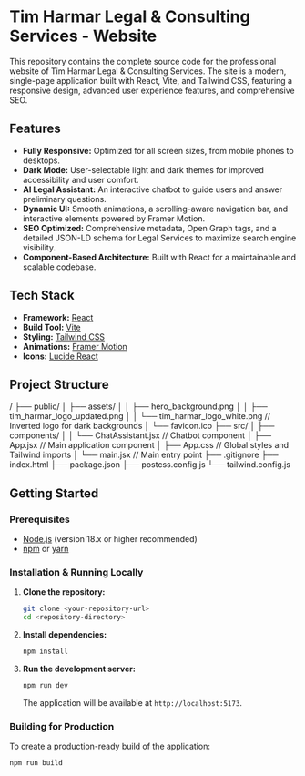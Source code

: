 # Tim Harmar Legal & Consulting Services - Website

This repository contains the complete source code for the professional website of Tim Harmar Legal & Consulting Services. The site is a modern, single-page application built with React, Vite, and Tailwind CSS, featuring a responsive design, advanced user experience features, and comprehensive SEO.

## Features

-   **Fully Responsive:** Optimized for all screen sizes, from mobile phones to desktops.
-   **Dark Mode:** User-selectable light and dark themes for improved accessibility and user comfort.
-   **AI Legal Assistant:** An interactive chatbot to guide users and answer preliminary questions.
-   **Dynamic UI:** Smooth animations, a scrolling-aware navigation bar, and interactive elements powered by Framer Motion.
-   **SEO Optimized:** Comprehensive metadata, Open Graph tags, and a detailed JSON-LD schema for Legal Services to maximize search engine visibility.
-   **Component-Based Architecture:** Built with React for a maintainable and scalable codebase.

## Tech Stack

-   **Framework:** [React](https://reactjs.org/)
-   **Build Tool:** [Vite](https://vitejs.dev/)
-   **Styling:** [Tailwind CSS](https://tailwindcss.com/)
-   **Animations:** [Framer Motion](https://www.framer.com/motion/)
-   **Icons:** [Lucide React](https://lucide.dev/)

## Project Structure

/
├── public/
│ ├── assets/
│ │ ├── hero_background.png
│ │ ├── tim_harmar_logo_updated.png
│ │ └── tim_harmar_logo_white.png // Inverted logo for dark backgrounds
│ └── favicon.ico
├── src/
│ ├── components/
│ │ └── ChatAssistant.jsx // Chatbot component
│ ├── App.jsx // Main application component
│ ├── App.css // Global styles and Tailwind imports
│ └── main.jsx // Main entry point
├── .gitignore
├── index.html
├── package.json
├── postcss.config.js
└── tailwind.config.js


## Getting Started

### Prerequisites

-   [Node.js](https://nodejs.org/en/) (version 18.x or higher recommended)
-   [npm](https://www.npmjs.com/) or [yarn](https://yarnpkg.com/)

### Installation & Running Locally

1.  **Clone the repository:**
    ```sh
    git clone <your-repository-url>
    cd <repository-directory>
    ```

2.  **Install dependencies:**
    ```sh
    npm install
    ```

3.  **Run the development server:**
    ```sh
    npm run dev
    ```
    The application will be available at `http://localhost:5173`.

### Building for Production

To create a production-ready build of the application:

```sh
npm run build